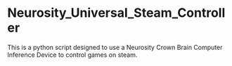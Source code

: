 # Neurosity_Universal_Steam_Controller
This is a python script designed to use a Neurosity Crown Brain Computer Inference Device to control games on steam.
